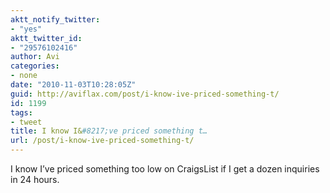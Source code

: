 ```yaml
---
aktt_notify_twitter:
- "yes"
aktt_twitter_id:
- "29576102416"
author: Avi
categories:
- none
date: "2010-11-03T10:28:05Z"
guid: http://aviflax.com/post/i-know-ive-priced-something-t/
id: 1199
tags:
- tweet
title: I know I&#8217;ve priced something t…
url: /post/i-know-ive-priced-something-t/
---
```

I know I&#8217;ve priced something too low on CraigsList if I get a dozen inquiries in 24 hours.